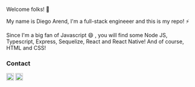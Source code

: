 

<!--
### Hi there
**Diegoarend/DiegoArend** is a ✨ _special_ ✨ repository because its `README.md` (this file) appears on your GitHub profile.

Here are some ideas to get you started:

- 🔭 I’m currently working on ...
- 🌱 I’m currently learning ...
- 👯 I’m looking to collaborate on ...
- 🤔 I’m looking for help with ...
- 💬 Ask me about ...
- 📫 How to reach me: ...
- 😄 Pronouns: ...
- ⚡ Fun fact: ...
-->

Welcome folks!  👋 

My name is Diego Arend, I'm a full-stack engineeer and this is my repo!  ⚡

Since I'm a big fan of Javascript  😄 , you will find some Node JS, Typescript, Express, Sequelize, React and React Native! And of course, HTML and CSS! 

### Contact
<code><a href="https://www.linkedin.com/in/diegoarend/" target="_blank"><img height="20" src="https://www.vectorlogo.zone/logos/linkedin/linkedin-icon.svg"></a></code>
<code><a href="mailto:diegoaw@gmail.com" target="_blank"><img height="20" src="https://www.vectorlogo.zone/logos/gmail/gmail-icon.svg"></a></code>
